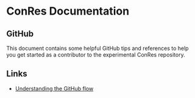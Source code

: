 <div markout-class=primer>

<!--prettier-ignore-start-->
# ConRes Documentation
## GitHub
<!--prettier-ignore-end-->

This document contains some helpful GitHub tips and references to help you get started as a contributor to the experimental ConRes repository.

## Links

- [Understanding the GitHub flow](https://guides.github.com/introduction/flow/)

<style src="/markout/styles/playground.primer.css"></style>
